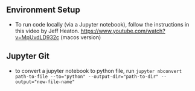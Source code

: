 ## Environment Setup
- To run code locally (via a Jupyter notebook), follow the instructions in this video by Jeff Heaton.
  https://www.youtube.com/watch?v=MpUvdLD932c (macos version)

## Jupyter Git
- to convert a jupyter notebook to python file, run 
```jupyter nbconvert path-to-file --to="python" --output-dir="path-to-dir" --output="new-file-name"```

